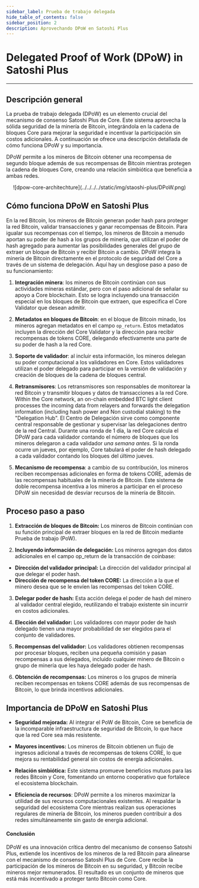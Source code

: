 ```yaml
---
sidebar_label: Prueba de trabajo delegada
hide_table_of_contents: false
sidebar_position: 2
description: Aprovechando DPoW en Satoshi Plus
---
```


# Delegated Proof of Work (DPoW) in Satoshi Plus

---

## Descripción general

La prueba de trabajo delegada (DPoW) es un elemento crucial del mecanismo de consenso Satoshi Plus de Core. Este sistema aprovecha la sólida seguridad de la minería de Bitcoin, integrándola en la cadena de bloques Core para mejorar la seguridad e incentivar la participación sin costos adicionales. A continuación se ofrece una descripción detallada de cómo funciona DPoW y su importancia.

DPoW permite a los mineros de Bitcoin obtener una recompensa de segundo bloque además de sus recompensas de Bitcoin mientras protegen la cadena de bloques Core, creando una relación simbiótica que beneficia a ambas redes.

<p align="center">
![dpow-core-architechture](../../../../static/img/staoshi-plus/DPoW.png)
</p>

## Cómo funciona DPoW en Satoshi Plus

En la red Bitcoin, los mineros de Bitcoin generan poder hash para proteger la red Bitcoin, validar transacciones y ganar recompensas de Bitcoin. Para igualar sus recompensas con el tiempo, los mineros de Bitcoin a menudo aportan su poder de hash a los grupos de minería, que utilizan el poder de hash agregado para aumentar las posibilidades generales del grupo de extraer un bloque de Bitcoin y recibir Bitcoin a cambio. DPoW integra la minería de Bitcoin directamente en el protocolo de seguridad del Core a través de un sistema de delegación. Aquí hay un desglose paso a paso de su funcionamiento:

1. **Integración minera**: los mineros de Bitcoin continúan con sus actividades mineras estándar, pero con el paso adicional de señalar su apoyo a Core blockchain. Esto se logra incluyendo una transacción especial en los bloques de Bitcoin que extraen, que especifica el Core Validator que desean admitir.

2. **Metadatos en bloques de Bitcoin**: en el bloque de Bitcoin minado, los mineros agregan metadatos en el campo `op_return`. Estos metadatos incluyen la dirección del Core Validator y la dirección para recibir recompensas de tokens CORE, delegando efectivamente una parte de su poder de hash a la red Core.

3. **Soporte de validador**: al incluir esta información, los mineros delegan su poder computacional a los validadores en Core. Estos validadores utilizan el poder delegado para participar en la versión de validación y creación de bloques de la cadena de bloques central.

4. **Retransmisores**: Los retransmisores son responsables de monitorear la red Bitcoin y transmitir bloques y datos de transacciones a la red Core. Within the Core network, an on-chain embedded BTC light client processes the incoming data from relayers and forwards the delegation information (including hash power and Non custodial staking) to the "Delegation Hub". El Centro de Delegación sirve como componente central responsable de gestionar y supervisar las delegaciones dentro de la red Central.  Durante una ronda de 1 día, la red Core calcula el DPoW para cada validador contando el número de bloques que los mineros delegaron a cada validador _una semana antes_. Si la ronda ocurre un jueves, por ejemplo, Core tabulará el poder de hash delegado a cada validador contando los bloques del _último_ jueves.

5. **Mecanismo de recompensa**: a cambio de su contribución, los mineros reciben recompensas adicionales en forma de tokens CORE, además de las recompensas habituales de la minería de Bitcoin. Este sistema de doble recompensa incentiva a los mineros a participar en el proceso DPoW sin necesidad de desviar recursos de la minería de Bitcoin.

## Proceso paso a paso

1. **Extracción de bloques de Bitcoin:** Los mineros de Bitcoin continúan con su función principal de extraer bloques en la red de Bitcoin mediante Prueba de trabajo (PoW).

2. **Incluyendo información de delegación:** Los mineros agregan dos datos adicionales en el campo op_return de la transacción de coinbase:

- **Dirección del validador principal:** La dirección del validador principal al que delegar el poder hash.
- **Dirección de recompensa del token CORE:** La dirección a la que el minero desea que se le envíen las recompensas del token CORE.

3. **Delegar poder de hash:** Esta acción delega el poder de hash del minero al validador central elegido, reutilizando el trabajo existente sin incurrir en costos adicionales.

4. **Elección del validador:** Los validadores con mayor poder de hash delegado tienen una mayor probabilidad de ser elegidos para el conjunto de validadores.

5. **Recompensas del validador:** Los validadores obtienen recompensas por procesar bloques, reciben una pequeña comisión y pasan recompensas a sus delegados, incluido cualquier minero de Bitcoin o grupo de minería que les haya delegado poder de hash.

6. **Obtención de recompensas:** Los mineros o los grupos de minería reciben recompensas en tokens CORE además de sus recompensas de Bitcoin, lo que brinda incentivos adicionales.

## Importancia de DPoW en Satoshi Plus

- **Seguridad mejorada:** Al integrar el PoW de Bitcoin, Core se beneficia de la incomparable infraestructura de seguridad de Bitcoin, lo que hace que la red Core sea más resistente.

- **Mayores incentivos:** Los mineros de Bitcoin obtienen un flujo de ingresos adicional a través de recompensas de tokens CORE, lo que mejora su rentabilidad general sin costos de energía adicionales.

- **Relación simbiótica:** Este sistema promueve beneficios mutuos para las redes Bitcoin y Core, fomentando un entorno cooperativo que fortalece el ecosistema blockchain.

- **Eficiencia de recursos**: DPoW permite a los mineros maximizar la utilidad de sus recursos computacionales existentes. Al respaldar la seguridad del ecosistema Core mientras realizan sus operaciones regulares de minería de Bitcoin, los mineros pueden contribuir a dos redes simultáneamente sin gasto de energía adicional.

#### **Conclusión**

DPoW es una innovación crítica dentro del mecanismo de consenso Satoshi Plus, extiende los incentivos de los mineros de la red Bitcoin para alinearse con el mecanismo de consenso Satoshi Plus de Core. Core recibe la participación de los mineros de Bitcoin en su seguridad, y Bitcoin recibe mineros mejor remunerados. El resultado es un conjunto de mineros que está más incentivado a proteger tanto Bitcoin como Core.

